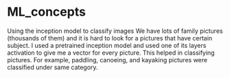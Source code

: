 # ML_concepts
Using the inception model to classify images 
We have lots of family pictures (thousands of them) and it is hard to look for a pictures that have certain subject.
I used a pretrained inception model and used one of its layers activation to give me a vector for every picture.
This helped in classifying pictures. For example, paddling, canoeing, and kayaking pictures were classified under same category.  
